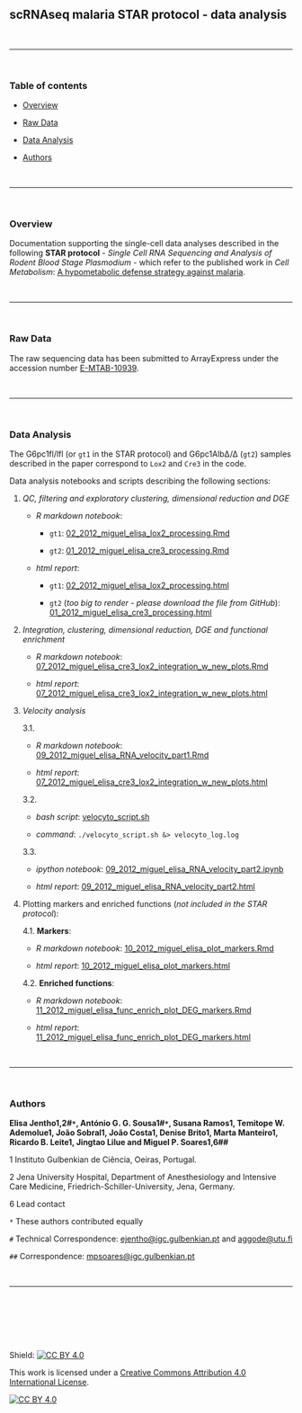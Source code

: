 ## scRNAseq malaria STAR protocol - data analysis

<br>

---

<br>

### Table of contents

   + [Overview](#overview)

   + [Raw Data](#raw-data)

   + [Data Analysis](#data-analysis)
   
   + [Authors](#authors)

<br>

---

<br>

### Overview

Documentation supporting the single-cell data analyses described in the following **STAR protocol** - _Single Cell RNA Sequencing and Analysis of Rodent Blood Stage Plasmodium_ - which refer to the published work in _Cell Metabolism_: [A hypometabolic defense strategy against malaria](https://doi.org/10.1016/j.cmet.2022.06.011). 

<br>

---

<br>

### Raw Data

The raw sequencing data has been submitted to ArrayExpress under the accession number [E-MTAB-10939](https://www.ebi.ac.uk/biostudies/arrayexpress/studies/E-MTAB-10939?query=E-MTAB-10939).

<br>

---

<br>

### Data Analysis

The G6pc1fl/lfl (or `gt1` in the STAR protocol) and G6pc1AlbΔ/Δ (`gt2`) samples described in the paper correspond to `Lox2` and `Cre3` in the code. 

Data analysis notebooks and scripts describing the following sections: 

   1. _QC, filtering and exploratory clustering, dimensional reduction and DGE_
   
      + _R markdown notebook_: 
      
         + `gt1`: [02_2012_miguel_elisa_lox2_processing.Rmd](https://github.com/inflammationlab/scRNAseq-malaria-STAR-protocol/blob/main/report/02_2012_miguel_elisa_lox2_processing.Rmd) 

         + `gt2`: [01_2012_miguel_elisa_cre3_processing.Rmd](https://github.com/inflammationlab/scRNAseq-malaria-STAR-protocol/blob/main/report/01_2012_miguel_elisa_cre3_processing.Rmd) 
      
      + _html report_: 
      
         + `gt1`: [02_2012_miguel_elisa_lox2_processing.html](https://inflammationlab.github.io/scRNAseq-malaria-STAR-protocol/reports/02_2012_miguel_elisa_lox2_processing.html) 

         + `gt2` (_too big to render - please download the file from GitHub_): [01_2012_miguel_elisa_cre3_processing.html](https://github.com/inflammationlab/scRNAseq-malaria-STAR-protocol/blob/main/docs/reports/01_2012_miguel_elisa_cre3_processing.html)

      
   2. _Integration, clustering, dimensional reduction, DGE and functional enrichment_
   
      + _R markdown notebook_: [07_2012_miguel_elisa_cre3_lox2_integration_w_new_plots.Rmd](https://github.com/inflammationlab/scRNAseq-malaria-STAR-protocol/blob/main/report/07_2012_miguel_elisa_cre3_lox2_integration_w_new_plots.Rmd) 
      
      + _html report_: [07_2012_miguel_elisa_cre3_lox2_integration_w_new_plots.html](https://inflammationlab.github.io/scRNAseq-malaria-STAR-protocol/reports/07_2012_miguel_elisa_cre3_lox2_integration_w_new_plots.html)


   3. _Velocity analysis_
   
      3.1. 
      
         + _R markdown notebook_: [09_2012_miguel_elisa_RNA_velocity_part1.Rmd](https://github.com/inflammationlab/scRNAseq-malaria-STAR-protocol/blob/main/report/09_2012_miguel_elisa_RNA_velocity_part1.Rmd) 

         + _html report_: [07_2012_miguel_elisa_cre3_lox2_integration_w_new_plots.html](https://inflammationlab.github.io/scRNAseq-malaria-STAR-protocol/reports/07_2012_miguel_elisa_cre3_lox2_integration_w_new_plots.html)

      3.2. 
      
         + _bash script_: [velocyto_script.sh](https://github.com/inflammationlab/scRNAseq-malaria-STAR-protocol/blob/main/scripts/velocyto_script.sh)

         + _command_: `./velocyto_script.sh &> velocyto_log.log`

   
      3.3. 
      
         + _ipython notebook_: [09_2012_miguel_elisa_RNA_velocity_part2.ipynb](https://github.com/inflammationlab/scRNAseq-malaria-STAR-protocol/blob/main/report/09_2012_miguel_elisa_RNA_velocity_part2.ipynb)

         + _html report_: [09_2012_miguel_elisa_RNA_velocity_part2.html](https://inflammationlab.github.io/scRNAseq-malaria-STAR-protocol/reports/09_2012_miguel_elisa_RNA_velocity_part2.html)

   4. Plotting markers and enriched functions (_not included in the STAR protocol_): 

      4.1. **Markers**: 

         + _R markdown notebook_: [10_2012_miguel_elisa_plot_markers.Rmd](https://github.com/inflammationlab/scRNAseq-malaria-STAR-protocol/blob/main/report/10_2012_miguel_elisa_plot_markers.Rmd) 

         + _html report_: [10_2012_miguel_elisa_plot_markers.html](https://inflammationlab.github.io/scRNAseq-malaria-STAR-protocol/reports/10_2012_miguel_elisa_plot_markers.html)

      4.2. **Enriched functions**:

         + _R markdown notebook_: [11_2012_miguel_elisa_func_enrich_plot_DEG_markers.Rmd](https://github.com/inflammationlab/scRNAseq-malaria-STAR-protocol/blob/main/report/11_2012_miguel_elisa_func_enrich_plot_DEG_markers.Rmd) 

         + _html report_: [11_2012_miguel_elisa_func_enrich_plot_DEG_markers.html](https://inflammationlab.github.io/scRNAseq-malaria-STAR-protocol/reports/11_2012_miguel_elisa_func_enrich_plot_DEG_markers.html)
   
<br>

---

<br>

### Authors

**Elisa Jentho1,2#`*`, António G. G. Sousa1#`*`, Susana Ramos1, Temitope W. Ademolue1, João Sobral1, João Costa1, Denise Brito1, Marta Manteiro1, Ricardo B. Leite1, Jingtao Lilue and Miguel P. Soares1,6##**

1 Instituto Gulbenkian de Ciência, Oeiras, Portugal. 

2 Jena University Hospital, Department of Anesthesiology and Intensive Care Medicine, Friedrich-Schiller-University, Jena, Germany. 

6 Lead contact

`*` These authors contributed equally

`#` Technical Correspondence: <ejentho@igc.gulbenkian.pt> and <aggode@utu.fi>

`##` Correspondence: <mpsoares@igc.gulbenkian.pt> 
   
<br>

---

<br>

<br>

<br>

<br>

<br>

Shield: [![CC BY 4.0][cc-by-shield]][cc-by]

This work is licensed under a
[Creative Commons Attribution 4.0 International License][cc-by].

[![CC BY 4.0][cc-by-image]][cc-by]

[cc-by]: http://creativecommons.org/licenses/by/4.0/
[cc-by-image]: https://i.creativecommons.org/l/by/4.0/88x31.png
[cc-by-shield]: https://img.shields.io/badge/License-CC%20BY%204.0-lightgrey.svg

